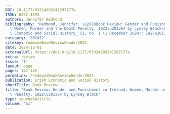 ```yaml
---
DOI: 10.1177/03324893241297177a
ISSN: 0332-4893
authors: Jennifer Redmond
bibliography: "Redmond, Jennifer. \u2018Book Review: Gender and Punishment in Ireland:\
  \ Women, Murder and the Death Penalty, 1922\u201364 by Lynsey Black\u2019. _Irish\
  \ Economic and Social History_ 51, no. 1 (1 December 2024): 142\u201345. [https://doi.org/10.1177/03324893241297177a](https://doi.org/10.1177/03324893241297177a)."
category: '202412'
citekey: redmondBookReviewGender2024
date: 2024-12-01
externalUrl: https://doi.org/10.1177/03324893241297177a
extra: review
issue: '1'
layout: page
pages: 142-145
permalink: /redmondBookReviewGender2024
publication: Irish Economic and Social History
shortTitle: Book Review
title: "Book Review: Gender and Punishment in Ireland: Women, Murder and the Death\
  \ Penalty, 1922\u201364 by Lynsey Black"
type: journalArticle
volume: '51'
---
```

